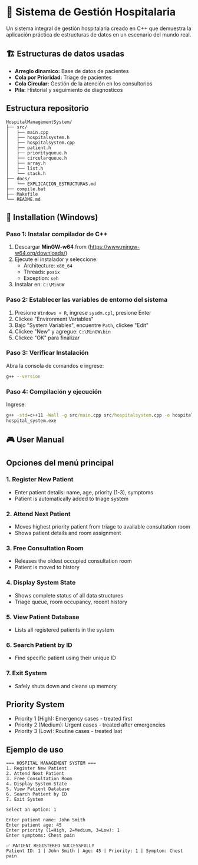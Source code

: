 # 🏥 Sistema de Gestión Hospitalaria

Un sistema integral de gestión hospitalaria creado en C++ que demuestra la aplicación práctica de estructuras de datos en un escenario del mundo real.

## 🏗 Estructuras de datos usadas
   - **Arreglo dinamico:** Base de datos de pacientes
   - **Cola por Prioridad:** Triage de pacientes
   - **Cola Circular:** Gestión de la atención en los consultorios
   - **Pila:** Historial y seguimiento de diagnosticos
     
## Estructura repositorio
```text
HospitalManagementSystem/
├── src/
│   ├── main.cpp
│   ├── hospitalsystem.h
│   ├── hospitalsystem.cpp
│   ├── patient.h
│   ├── priorityqueue.h
│   ├── circularqueue.h
│   ├── array.h
│   ├── list.h
│   └── stack.h
├── docs/
│   └── EXPLICACION_ESTRUCTURAS.md
├── compile.bat
├── Makefile
└── README.md
```

## 🚀 Installation (Windows)

### Paso 1: Instalar compilador de C++
1. Descargar **MinGW-w64** from (https://www.mingw-w64.org/downloads/)
2. Ejecute el instalador y seleccione:
   - Architecture: `x86_64`
   - Threads: `posix`
   - Exception: `seh`
3. Instalar en: `C:\MinGW`

### Paso 2: Establecer las variables de entorno del sístema
1. Presione `Windows + R`, ingrese `sysdm.cpl`, presione Enter
2. Clickee "Environment Variables"
3. Bajo "System Variables", encuentre `Path`, clickee "Edit"
4. Clickee "New" y agregue: `C:\MinGW\bin`
5. Clickee "OK" para finalizar

### Paso 3: Verificar Instalación
Abra la consola de comandos e ingrese:
```cmd
g++ --version
```

### Paso 4: Compilación y ejecución
Ingrese:
```cmd
g++ -std=c++11 -Wall -g src/main.cpp src/hospitalsystem.cpp -o hospital_system.exe
hospital_system.exe
```
## 🎮 User Manual
## Opciones del menú principal
### 1. Register New Patient
  - Enter patient details: name, age, priority (1-3), symptoms
  - Patient is automatically added to triage system
### 2. Attend Next Patient
  - Moves highest priority patient from triage to available consultation room
  - Shows patient details and room assignment
### 3. Free Consultation Room
  - Releases the oldest occupied consultation room
  - Patient is moved to history
### 4. Display System State
  - Shows complete status of all data structures
  - Triage queue, room occupancy, recent history
### 5. View Patient Database
  - Lists all registered patients in the system
### 6. Search Patient by ID
  - Find specific patient using their unique ID
### 7. Exit System
  - Safely shuts down and cleans up memory
## Priority System
  - Priority 1 (High): Emergency cases - treated first
  - Priority 2 (Medium): Urgent cases - treated after emergencies
  - Priority 3 (Low): Routine cases - treated last
## Ejemplo de uso
```text
=== HOSPITAL MANAGEMENT SYSTEM ===
1. Register New Patient
2. Attend Next Patient
3. Free Consultation Room
4. Display System State
5. View Patient Database
6. Search Patient by ID
7. Exit System

Select an option: 1

Enter patient name: John Smith
Enter patient age: 45
Enter priority (1=High, 2=Medium, 3=Low): 1
Enter symptoms: Chest pain

✅ PATIENT REGISTERED SUCCESSFULLY
Patient ID: 1 | John Smith | Age: 45 | Priority: 1 | Symptom: Chest pain
```

